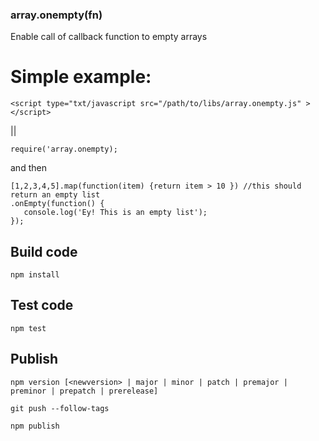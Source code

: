 ### array.onempty(fn)

Enable call of callback function to empty arrays

# Simple example:

    <script type="txt/javascript src="/path/to/libs/array.onempty.js" ></script>

||

    require('array.onempty);

and then

    [1,2,3,4,5].map(function(item) {return item > 10 }) //this should return an empty list
    .onEmpty(function() {
       console.log('Ey! This is an empty list');
    });



## Build code
    npm install

## Test code
    npm test

## Publish

    npm version [<newversion> | major | minor | patch | premajor | preminor | prepatch | prerelease]

    git push --follow-tags

    npm publish

